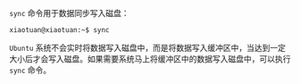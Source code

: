 `sync` 命令用于数据同步写入磁盘：

```shell
xiaotuan@xiaotuan:~$ sync
```

`Ubuntu` 系统不会实时将数据写入磁盘中，而是将数据写入缓冲区中，当达到一定大小后才会写入磁盘。如果需要系统马上将缓冲区中的数据写入磁盘中，可以执行 `sync` 命令。